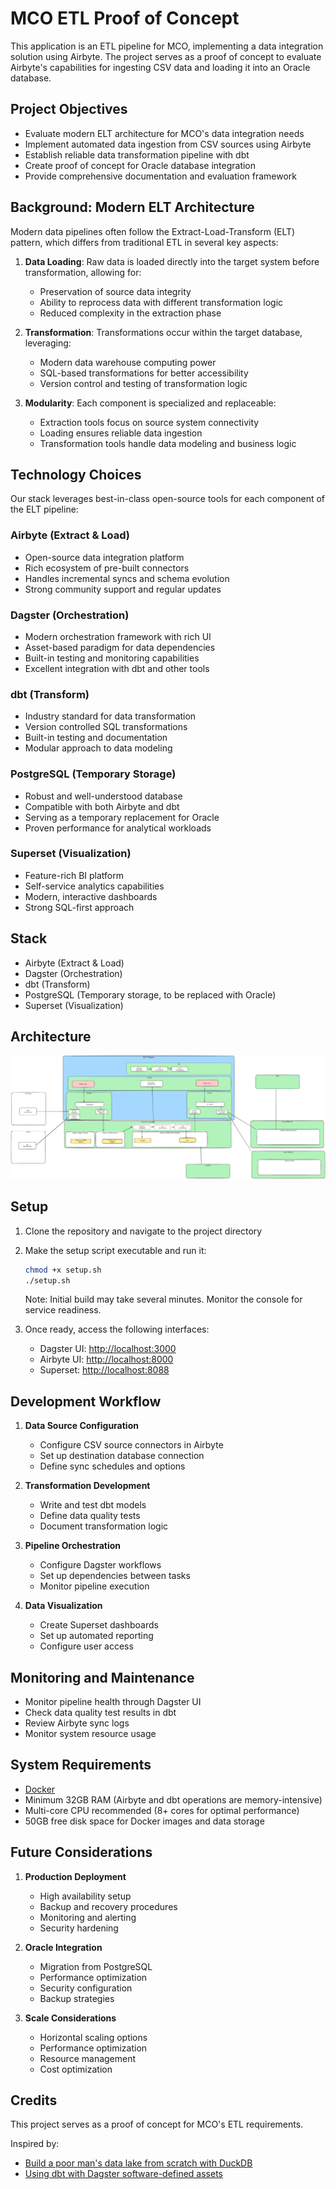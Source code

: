 # MCO ETL Proof of Concept

This application is an ETL pipeline for MCO, implementing a data integration solution using Airbyte. The project serves as a proof of concept to evaluate Airbyte's capabilities for ingesting CSV data and loading it into an Oracle database.

## Project Objectives

- Evaluate modern ELT architecture for MCO's data integration needs
- Implement automated data ingestion from CSV sources using Airbyte
- Establish reliable data transformation pipeline with dbt
- Create proof of concept for Oracle database integration
- Provide comprehensive documentation and evaluation framework

## Background: Modern ELT Architecture

Modern data pipelines often follow the Extract-Load-Transform (ELT) pattern, which differs from traditional ETL in several key aspects:

1. **Data Loading**: Raw data is loaded directly into the target system before transformation, allowing for:

   - Preservation of source data integrity
   - Ability to reprocess data with different transformation logic
   - Reduced complexity in the extraction phase

2. **Transformation**: Transformations occur within the target database, leveraging:

   - Modern data warehouse computing power
   - SQL-based transformations for better accessibility
   - Version control and testing of transformation logic

3. **Modularity**: Each component is specialized and replaceable:
   - Extraction tools focus on source system connectivity
   - Loading ensures reliable data ingestion
   - Transformation tools handle data modeling and business logic

## Technology Choices

Our stack leverages best-in-class open-source tools for each component of the ELT pipeline:

### Airbyte (Extract & Load)

- Open-source data integration platform
- Rich ecosystem of pre-built connectors
- Handles incremental syncs and schema evolution
- Strong community support and regular updates

### Dagster (Orchestration)

- Modern orchestration framework with rich UI
- Asset-based paradigm for data dependencies
- Built-in testing and monitoring capabilities
- Excellent integration with dbt and other tools

### dbt (Transform)

- Industry standard for data transformation
- Version controlled SQL transformations
- Built-in testing and documentation
- Modular approach to data modeling

### PostgreSQL (Temporary Storage)

- Robust and well-understood database
- Compatible with both Airbyte and dbt
- Serving as a temporary replacement for Oracle
- Proven performance for analytical workloads

### Superset (Visualization)

- Feature-rich BI platform
- Self-service analytics capabilities
- Modern, interactive dashboards
- Strong SQL-first approach

## Stack

- Airbyte (Extract & Load)
- Dagster (Orchestration)
- dbt (Transform)
- PostgreSQL (Temporary storage, to be replaced with Oracle)
- Superset (Visualization)

## Architecture

![ETL Architecture](resources/architecture.png)

## Setup

1. Clone the repository and navigate to the project directory

2. Make the setup script executable and run it:

   ```bash
   chmod +x setup.sh
   ./setup.sh
   ```

   Note: Initial build may take several minutes. Monitor the console for service readiness.

3. Once ready, access the following interfaces:
   - Dagster UI: [http://localhost:3000](http://localhost:3000)
   - Airbyte UI: [http://localhost:8000](http://localhost:8000)
   - Superset: [http://localhost:8088](http://localhost:8088)

## Development Workflow

1. **Data Source Configuration**

   - Configure CSV source connectors in Airbyte
   - Set up destination database connection
   - Define sync schedules and options

2. **Transformation Development**

   - Write and test dbt models
   - Define data quality tests
   - Document transformation logic

3. **Pipeline Orchestration**

   - Configure Dagster workflows
   - Set up dependencies between tasks
   - Monitor pipeline execution

4. **Data Visualization**
   - Create Superset dashboards
   - Set up automated reporting
   - Configure user access

## Monitoring and Maintenance

- Monitor pipeline health through Dagster UI
- Check data quality test results in dbt
- Review Airbyte sync logs
- Monitor system resource usage

## System Requirements

- [Docker](https://docs.docker.com/engine/install/)
- Minimum 32GB RAM (Airbyte and dbt operations are memory-intensive)
- Multi-core CPU recommended (8+ cores for optimal performance)
- 50GB free disk space for Docker images and data storage

## Future Considerations

1. **Production Deployment**

   - High availability setup
   - Backup and recovery procedures
   - Monitoring and alerting
   - Security hardening

2. **Oracle Integration**

   - Migration from PostgreSQL
   - Performance optimization
   - Security configuration
   - Backup strategies

3. **Scale Considerations**
   - Horizontal scaling options
   - Performance optimization
   - Resource management
   - Cost optimization

## Credits

This project serves as a proof of concept for MCO's ETL requirements.

Inspired by:

- [Build a poor man's data lake from scratch with DuckDB](https://dagster.io/blog/duckdb-data-lake)
- [Using dbt with Dagster software-defined assets](https://docs.dagster.io/integrations/dbt/using-dbt-with-dagster)
